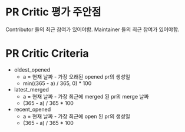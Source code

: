 # PR Critic 평가 주안점

Contributor 들의 최근 참여가 있어야함.
Maintainer 들의 최근 참여가 있어야함.

# PR Critic Criteria

- oldest_opened
  - a = 현재 날짜 - 가장 오래된 opened pr의 생성일
  - min((365 - a) / 365, 0) \* 100
- latest_merged
  - a = 현재 날짜 - 가장 최근에 merged 된 pr의 merge 날짜
  - (365 - a) / 365 \* 100
- recent_opened
  - a = 현재 날짜 - 가장 최근에 open 된 pr의 생성일
  - (365 - a) / 365 \* 100
